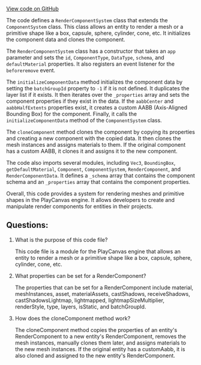 [View code on GitHub](https://github.com/playcanvas/engine/src/framework/components/render/system.js)

The code defines a `RenderComponentSystem` class that extends the `ComponentSystem` class. This class allows an entity to render a mesh or a primitive shape like a box, capsule, sphere, cylinder, cone, etc. It initializes the component data and clones the component. 

The `RenderComponentSystem` class has a constructor that takes an `app` parameter and sets the `id`, `ComponentType`, `DataType`, `schema`, and `defaultMaterial` properties. It also registers an event listener for the `beforeremove` event. 

The `initializeComponentData` method initializes the component data by setting the `batchGroupId` property to `-1` if it is not defined. It duplicates the layer list if it exists. It then iterates over the `_properties` array and sets the component properties if they exist in the data. If the `aabbCenter` and `aabbHalfExtents` properties exist, it creates a custom AABB (Axis-Aligned Bounding Box) for the component. Finally, it calls the `initializeComponentData` method of the `ComponentSystem` class. 

The `cloneComponent` method clones the component by copying its properties and creating a new component with the copied data. It then clones the mesh instances and assigns materials to them. If the original component has a custom AABB, it clones it and assigns it to the new component. 

The code also imports several modules, including `Vec3`, `BoundingBox`, `getDefaultMaterial`, `Component`, `ComponentSystem`, `RenderComponent`, and `RenderComponentData`. It defines a `_schema` array that contains the component schema and an `_properties` array that contains the component properties. 

Overall, this code provides a system for rendering meshes and primitive shapes in the PlayCanvas engine. It allows developers to create and manipulate render components for entities in their projects.
## Questions: 
 1. What is the purpose of this code file?
    
    This code file is a module for the PlayCanvas engine that allows an entity to render a mesh or a primitive shape like a box, capsule, sphere, cylinder, cone, etc.

2. What properties can be set for a RenderComponent?
    
    The properties that can be set for a RenderComponent include material, meshInstances, asset, materialAssets, castShadows, receiveShadows, castShadowsLightmap, lightmapped, lightmapSizeMultiplier, renderStyle, type, layers, isStatic, and batchGroupId.

3. How does the cloneComponent method work?
    
    The cloneComponent method copies the properties of an entity's RenderComponent to a new entity's RenderComponent, removes the mesh instances, manually clones them later, and assigns materials to the new mesh instances. If the original entity has a customAabb, it is also cloned and assigned to the new entity's RenderComponent.